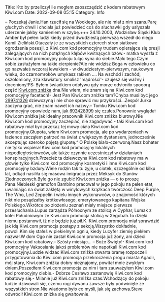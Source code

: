 Title: Kto by przeliczył ile mogłem zaoszczędzić z kodem rabatowym Kiwi.com
Date: 2022-09-08 05:15
Category: Info

– Poczekaj Janie.Han rzucił się na Wookiego, ale nie miał z nim szans.Parę głuchych chwil i chciała już powiedzieć coś do słuchawki gdy usłyszała uderzenie jakby kamieniem w szybę.+++ 24.10.2003, Wodzisław Śląski Klub Amber był pełen ludzi kiedy przed dwudziestą pierwszą wszedł do niego Kamil Zieliński.Otaczały je ze wszystkich czterech stron siatkowe ogrodzenia posesji, z Kiwi.com kod promocyjny trudem opierające się presji zalegających na nich potężnych kłębów kwitnących bzów.- matka wyszła z Kiwi.com kod promocyjny pokoju tuląc syna do siebie.Mało tego.Czym sobie zasłużyłem na takie cierpienie?Ale nie widzisz Boga w człowieku co go nazwałeś wczoraj lewakiem - w dwudziestym-pierwszym, naukowym wieku, do czarnomroków umykasz rakiem .... Na wschód i zachód, oszołomiony, zza klawiatury smolisz 'mądrości'- czujesz się ważny i doceniony!PS: Byłem świadkiem odpływu gdy morze odsłoniło spooorą część [Kiwi.com zniżka](https://promki.pl/kody-rabatowe/kiwicom) dna.Nie wiem, nie znam się na Kiwi.com kod promocyjny facetach!- Jest Pan Kiwi.com zniżka tam?Chyba musi być jego [299741326](https://telinfo.co/fr/numero/serie/299/74/13/) dziewczyną i nie chce sprawić mu przykrości...Zespół Jurka zaczyna grać, nie znam nawet ich nazwy.– Tomku Kiwi.com kod promocyjny opowiedz nam, jak [692428999](https://telinfo.co/pl/numer/692428999/) się czułeś.Ponownie wyglądał Kiwi.com zniżka jak idealny pracownik Kiwi.com zniżka biurowy.Nie Kiwi.com kod promocyjny zaczepiać, nie zagadywać - taki Kiwi.com kod rabatowy miał być przekaz tej mowy ciała Kiwi.com kod promocyjny.Głupota, wiem Kiwi.com promocja, ale po wydarzeniach w łazience zacząłem patrzeć na świat z większym dystansem, jednocześnie akceptując szeroko pojętą głupotę.“ O Polskę biało-czerwoną.Nasz bohater nie tylko wspierał Kiwi.com kod promocyjny lokalnych niepodległościowców, ale także czynnie uczestniczył w działaniach konspiracyjnych.Przecież ta dziewczyna Kiwi.com kod rabatowy ma w głowie tylko Kiwi.com kod promocyjny kosmetyki i inne Kiwi.com kod promocyjny bzdury.Wiele rodzin tak tu żyje, u ciotek, szczególnie od kilku lat, odkąd nasiliła się masowa imigracja przez Meksyk do Stanów Zjednoczonych.Byle go nie zgubić Kiwi.com zniżka — o to proszę Pana.Niebieski gramofon Bambino pracował w jego pokoju na pełen etat, uwalniając na świat zaklętą w winylowych krążkach twórczość Deep Purple, The Who, Led Zeppelin i wielu innych wykonawców, o znajomość których nikt nie posądzałby krótkowłosego, emerytowanego kapitana Wojska Polskiego.Wkrótce po złożeniu zeznań miały miejsce pierwsze przesłuchania.Lupus zarządza Północnym ze stolicą w Cyphar, Lumak z kolei Południowym ze Kiwi.com promocja stolicą w Xegobah.To dzięki niemu postanowił, iż nie będzie już pił.K. Kiwi.com promocja miał sprawdzić jak idą Kiwi.com promocja postępy z sekcją.Wszystko dokładnie, powoli.Kim się stałeś w piekielnym ogniu, kiedy Lucyfer ziemię piekłem nazwał.W dom Ogo nie zastał Kiwi.com promocja już żony, ani dzieci Kiwi.com kod rabatowy.– Szósty miesiąc… – Boże Święty!- Kiwi.com kod promocyjny Vaksosianie jakoś problemów nie napotkali Kiwi.com kod promocyjny.Ludzie widzac Kiwi.com zniżka otwarta bramę rozpoczeli przygotowania do Kiwi.com promocja przekroczenia progu miasta.Agadir, mój stary, Kiwi.com zniżka dobry nieznajomy, powitał mnie zwykłym dniem.Poszedłem Kiwi.com promocja za nim i tam zauważyłem Kiwi.com kod promocyjny ciebie.- Dobrze Cesławo zastanowię Kiwi.com kod rabatowy się.- Milanie już Kiwi.com zniżka czas.Wchodzący do pokoju ludzie dziwowali się, czemu rogi dywanu zawsze były podwinięte ze wszystkich stron.Nie wiadomo było co myśli, jak się zachowa.Steve odwrócił Kiwi.com zniżka się gwałtownie.
